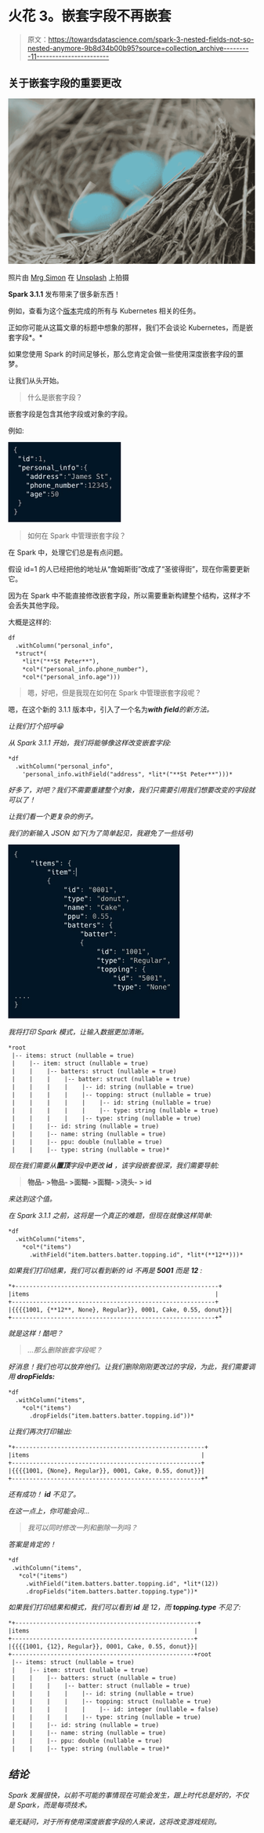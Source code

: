 # 火花 3。嵌套字段不再嵌套

> 原文：<https://towardsdatascience.com/spark-3-nested-fields-not-so-nested-anymore-9b8d34b00b95?source=collection_archive---------11----------------------->

## 关于嵌套字段的重要更改

![](img/51e0c9f6bbf38af3d79a71f156fa9f95.png)

照片由 [Mrg Simon](https://unsplash.com/@mrsmrg?utm_source=unsplash&utm_medium=referral&utm_content=creditCopyText) 在 [Unsplash](https://unsplash.com/s/photos/nest?utm_source=unsplash&utm_medium=referral&utm_content=creditCopyText) 上拍摄

**Spark 3.1.1** 发布带来了很多新东西！

例如，查看为这个[版本](https://issues.apache.org/jira/browse/SPARK-33005)完成的所有与 Kubernetes 相关的任务。

正如你可能从这篇文章的标题中想象的那样，我们不会谈论 Kubernetes，而是嵌套字段*。*

如果您使用 Spark 的时间足够长，那么您肯定会做一些使用深度嵌套字段的噩梦。

让我们从头开始。

> 什么是嵌套字段？

嵌套字段是包含其他字段或对象的字段。

例如:

![](img/e5299f9f11399aff6b49d10f05443783.png)

> 如何在 Spark 中管理嵌套字段？

在 Spark 中，处理它们总是有点问题。

假设 id=1 的人已经把他的地址从“詹姆斯街”改成了“圣彼得街”，现在你需要更新它。

因为在 Spark 中不能直接修改嵌套字段，所以需要重新构建整个结构，这样才不会丢失其他字段。

大概是这样的:

```
df
  .withColumn("personal_info",
  *struct*(
    *lit*("**St Peter**"),
    *col*("personal_info.phone_number"),
    *col*("personal_info.age")))
```

> 嗯，好吧，但是我现在如何在 Spark 中管理嵌套字段呢？

嗯，在这个新的 3.1.1 版本中，引入了一个名为***with field****的新方法。*

*让我们打个招呼😁*

*从 Spark 3.1.1 开始，我们将能够像这样改变嵌套字段:*

```
*df
  .withColumn("personal_info",
    'personal_info.withField("address", *lit*("**St Peter**")))*
```

*好多了，对吧？我们不需要重建整个对象，我们只需要引用我们想要改变的字段就可以了！*

*让我们看一个更复杂的例子。*

*我们的新输入 JSON 如下(为了简单起见，我避免了一些括号)*

*![](img/cf4e7a3618853fa1373678975ba2d2a5.png)*

*我将打印 Spark 模式，让输入数据更加清晰。*

```
*root
 |-- items: struct (nullable = true)
 |    |-- item: struct (nullable = true)
 |    |    |-- batters: struct (nullable = true)
 |    |    |    |-- batter: struct (nullable = true)
 |    |    |    |    |-- id: string (nullable = true)
 |    |    |    |    |-- topping: struct (nullable = true)
 |    |    |    |    |    |-- id: string (nullable = true)
 |    |    |    |    |    |-- type: string (nullable = true)
 |    |    |    |    |-- type: string (nullable = true)
 |    |    |-- id: string (nullable = true)
 |    |    |-- name: string (nullable = true)
 |    |    |-- ppu: double (nullable = true)
 |    |    |-- type: string (nullable = true)*
```

*现在我们需要从**置顶**字段中更改 **id** ，该字段嵌套很深，我们需要导航:*

> **物品- >物品- >面糊- >面糊- >浇头- > id**

*来达到这个值。*

*在 Spark 3.1.1 之前，这将是一个真正的难题，但现在就像这样简单:*

```
*df
  .withColumn("items",
    *col*("items")
      .withField("item.batters.batter.topping.id", *lit*(**12**)))*
```

*如果我们打印结果，我们可以看到新的 id 不再是 **5001** 而是 **12** :*

```
*+----------------------------------------------------------+
|items                                                     |
+----------------------------------------------------------+
|{{{{1001, {**12**, None}, Regular}}, 0001, Cake, 0.55, donut}}|
+----------------------------------------------------------+*
```

*就是这样！酷吧？*

> *…那么删除嵌套字段呢？*

*好消息！我们也可以放弃他们。让我们删除刚刚更改过的字段，为此，我们需要调用 ***dropFields:****

```
*df
  .withColumn("items",
    *col*("items")
      .dropFields("item.batters.batter.topping.id"))*
```

*让我们再次打印输出:*

```
*+------------------------------------------------------+
|items                                                 |
+------------------------------------------------------+
|{{{{1001, {None}, Regular}}, 0001, Cake, 0.55, donut}}|
+------------------------------------------------------+*
```

*还有成功！ **id** 不见了。*

*在这一点上，你可能会问…*

> *我可以同时修改一列和删除一列吗？*

*答案是肯定的！*

```
*df
 .withColumn("items",
   *col*("items")
     .withField("item.batters.batter.topping.id", *lit*(12))
     .dropFields("item.batters.batter.topping.type"))*
```

*如果我们打印结果和模式，我们可以看到 ***id*** 是 12，而 ***topping.type*** 不见了:*

```
*+----------------------------------------------------+
|items                                               |
+----------------------------------------------------+
|{{{{1001, {12}, Regular}}, 0001, Cake, 0.55, donut}}|
+----------------------------------------------------+root
 |-- items: struct (nullable = true)
 |    |-- item: struct (nullable = true)
 |    |    |-- batters: struct (nullable = true)
 |    |    |    |-- batter: struct (nullable = true)
 |    |    |    |    |-- id: string (nullable = true)
 |    |    |    |    |-- topping: struct (nullable = true)
 |    |    |    |    |    |-- id: integer (nullable = false)
 |    |    |    |    |-- type: string (nullable = true)
 |    |    |-- id: string (nullable = true)
 |    |    |-- name: string (nullable = true)
 |    |    |-- ppu: double (nullable = true)
 |    |    |-- type: string (nullable = true)*
```

## *结论*

*Spark 发展很快，以前不可能的事情现在可能会发生，跟上时代总是好的，不仅是 Spark，而是每项技术。*

*毫无疑问，对于所有使用深度嵌套字段的人来说，这将改变游戏规则。*